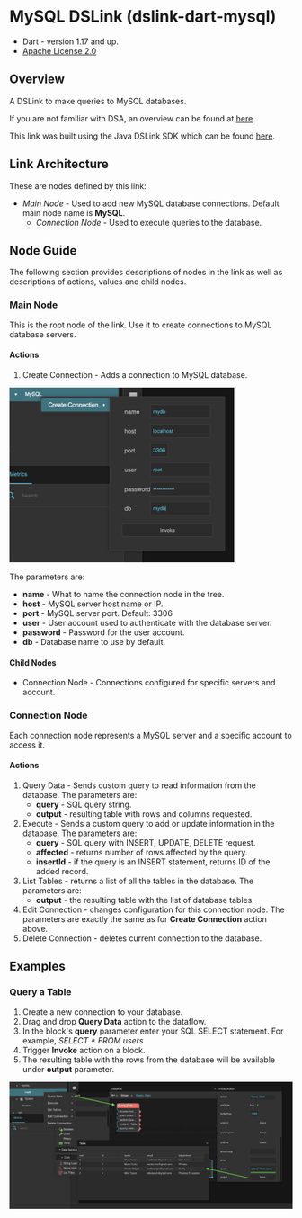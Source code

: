 # MySQL DSLink (dslink-dart-mysql)

* Dart - version 1.17 and up.
* [Apache License 2.0](http://www.apache.org/licenses/LICENSE-2.0)

## Overview

A DSLink to make queries to MySQL databases.

If you are not familiar with DSA, an overview can be found at
[here](http://iot-dsa.org/get-started/how-dsa-works).

This link was built using the Java DSLink SDK which can be found
[here](https://github.com/IOT-DSA/sdk-dslink-dart).

## Link Architecture

These are nodes defined by this link:

- _Main Node_ - Used to add new MySQL database connections. Default main node name is **MySQL**.
  - _Connection Node_ - Used to execute queries to the database.


## Node Guide

The following section provides descriptions of nodes in the link as well as
descriptions of actions, values and child nodes.


### Main Node

This is the root node of the link.  Use it to create connections to MySQL database servers.

#### Actions

1. Create Connection - Adds a connection to MySQL database.  

<img src="https://github.com/IOT-DSA/docs/blob/master/images/external/mysql-create-connection.png" width="400" alt="Create Connection">

The parameters are:
  - **name** - What to name the connection node in the tree.
  - **host** - MySQL server host name or IP.
  - **port** - MySQL server port. Default: 3306
  - **user** - User account used to authenticate with the database server.
  - **password** - Password for the user account.
  - **db** - Database name to use by default.

#### Child Nodes

- Connection Node - Connections configured for specific servers and account.

### Connection Node

Each connection node represents a MySQL server and a specific account to access it.

#### Actions

1. Query Data - Sends custom query to read information from the database. The parameters are:
    - **query** - SQL query string.
    - **output** - resulting table with rows and columns requested.
1. Execute - Sends a custom query to add or update information in the database. The parameters are:
    - **query** - SQL query with INSERT, UPDATE, DELETE request.
    - **affected** - returns number of rows affected by the query.
    - **insertId** - if the query is an INSERT statement, returns ID of the added record.
1. List Tables - returns a list of all the tables in the database. The parameters are:
    - **output** - the resulting table with the list of database tables.
1. Edit Connection - changes configuration for this connection node. The parameters are exactly the same as for **Create Connection** action above.
1. Delete Connection - deletes current connection to the database.

## Examples

### Query a Table

1. Create a new connection to your database.
1. Drag and drop **Query Data** action to the dataflow.
1. In the block's **query** parameter enter your SQL SELECT statement. For example, _SELECT * FROM users_
1. Trigger **Invoke** action on a block.
1. The resulting table with the rows from the database will be available under **output** parameter.

<img src="https://github.com/IOT-DSA/docs/blob/master/images/external/mysql-example-query.png" width="1000" alt="Select Query">
